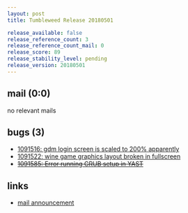 ```yaml
---
layout: post
title: Tumbleweed Release 20180501

release_available: false
release_reference_count: 3
release_reference_count_mail: 0
release_score: 89
release_stability_level: pending
release_version: 20180501
---
```


## mail (0:0)

no relevant mails

## bugs (3)

<!--more-->

- [1091516: gdm login screen is scaled to 200% apparently](https://bugzilla.opensuse.org/show_bug.cgi?id=1091516)
- [1091522: wine game graphics layout broken in fullscreen](https://bugzilla.opensuse.org/show_bug.cgi?id=1091522)
- ~~[1091585: Error running GRUB setup in YAST](https://bugzilla.opensuse.org/show_bug.cgi?id=1091585)~~



## links

- [mail announcement](https://lists.opensuse.org/opensuse-factory/2018-05/msg00024.html)
